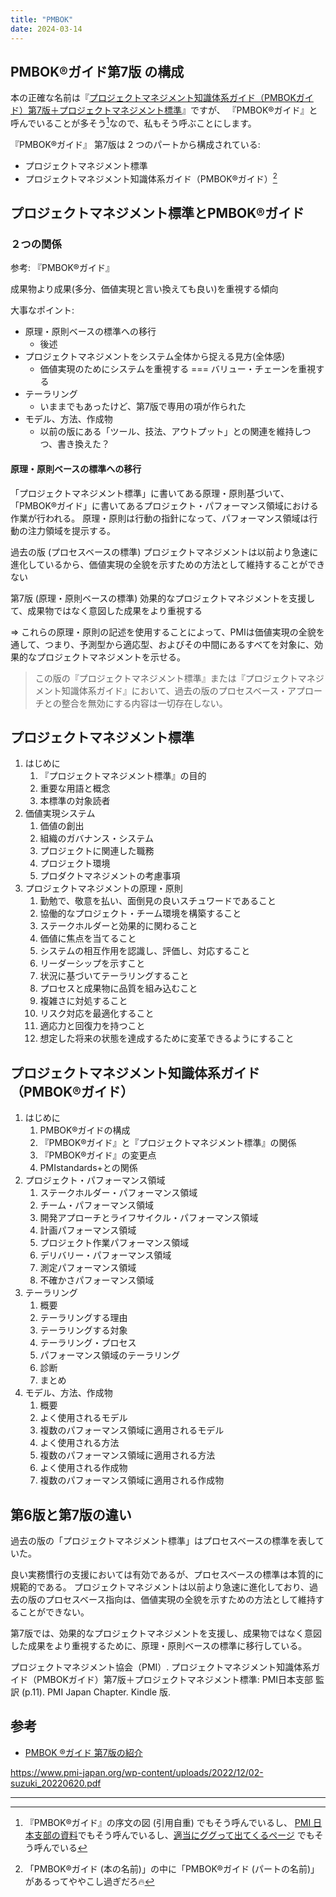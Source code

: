 ```yaml
---
title: "PMBOK"
date: 2024-03-14
---
```


## PMBOK®ガイド第7版 の構成

本の正確な名前は『[プロジェクトマネジメント知識体系ガイド（PMBOKガイド）第7版＋プロジェクトマネジメント標準](https://www.pmi-japan.shop/shopdetail/000000000028/)』ですが、
『PMBOK®ガイド』と呼んでいることが多そう[^1]なので、私もそう呼ぶことにします。

『PMBOK®ガイド』 第7版は 2 つのパートから構成されている:

- プロジェクトマネジメント標準
- プロジェクトマネジメント知識体系ガイド（PMBOK®ガイド）[^2]

## プロジェクトマネジメント標準とPMBOK®ガイド

### ２つの関係

参考: 『PMBOK®ガイド』

成果物より成果(多分、価値実現と言い換えても良い)を重視する傾向

大事なポイント:

- 原理・原則ベースの標準への移行
  - 後述
- プロジェクトマネジメントをシステム全体から捉える見方(全体感)
  - 価値実現のためにシステムを重視する === バリュー・チェーンを重視する
- テーラリング
  - いままでもあったけど、第7版で専用の項が作られた
- モデル、方法、作成物
  - 以前の版にある「ツール、技法、アウトプット」との関連を維持しつつ、書き換えた？

#### 原理・原則ベースの標準への移行

「プロジェクトマネジメント標準」に書いてある原理・原則基づいて、「PMBOK®ガイド」に書いてあるプロジェクト・パフォーマンス領域における作業が行われる。
原理・原則は行動の指針になって、パフォーマンス領域は行動の注力領域を提示する。

過去の版 (プロセスベースの標準)
プロジェクトマネジメントは以前より急速に進化しているから、価値実現の全貌を示すための方法として維持することができない

第7版 (原理・原則ベースの標準)
効果的なプロジェクトマネジメントを支援して、成果物ではなく意図した成果をより重視する

=> これらの原理・原則の記述を使用することによって、PMIは価値実現の全貌を通して、つまり、予測型から適応型、およびその中間にあるすべてを対象に、効果的なプロジェクトマネジメントを示せる。

> この版の『プロジェクトマネジメント標準』または『プロジェクトマネジメント知識体系ガイド』において、過去の版のプロセスベース・アプローチとの整合を無効にする内容は一切存在しない。

## プロジェクトマネジメント標準

1. はじめに
   1. 『プロジェクトマネジメント標準』の目的
   1. 重要な用語と概念
   1. 本標準の対象読者
2. 価値実現システム
   1. 価値の創出
   2. 組織のガバナンス・システム
   3. プロジェクトに関連した職務
   4. プロジェクト環境
   5. プロダクトマネジメントの考慮事項
3. プロジェクトマネジメントの原理・原則
   1. 勤勉で、敬意を払い、面倒見の良いスチュワードであること
   2. 協働的なプロジェクト・チーム環境を構築すること
   3. ステークホルダーと効果的に関わること
   4. 価値に焦点を当てること
   5. システムの相互作用を認識し、評価し、対応すること
   6. リーダーシップを示すこと
   7. 状況に基づいてテーラリングすること
   8. プロセスと成果物に品質を組み込むこと
   9. 複雑さに対処すること
   10. リスク対応を最適化すること
   11. 適応力と回復力を持つこと
   12. 想定した将来の状態を達成するために変革できるようにすること

## プロジェクトマネジメント知識体系ガイド（PMBOK®ガイド）

1. はじめに
   1. PMBOK®ガイドの構成
   2. 『PMBOK®ガイド』と『プロジェクトマネジメント標準』の関係
   3. 『PMBOK®ガイド』の変更点
   4. PMIstandards+との関係
2. プロジェクト・パフォーマンス領域
   1. ステークホルダー・パフォーマンス領域
   2. チーム・パフォーマンス領域
   3. 開発アプローチとライフサイクル・パフォーマンス領域
   4. 計画パフォーマンス領域
   5. プロジェクト作業パフォーマンス領域
   6. デリバリー・パフォーマンス領域
   7. 測定パフォーマンス領域
   8. 不確かさパフォーマンス領域
3. テーラリング
   1. 概要
   2. テーラリングする理由
   3. テーラリングする対象
   4. テーラリング・プロセス
   5. パフォーマンス領域のテーラリング
   6. 診断
   7. まとめ
4. モデル、方法、作成物
   1. 概要
   2. よく使用されるモデル
   3. 複数のパフォーマンス領域に適用されるモデル
   4. よく使用される方法
   5. 複数のパフォーマンス領域に適用される方法
   6. よく使用される作成物
   7. 複数のパフォーマンス領域に適用される作成物

## 第6版と第7版の違い

過去の版の「プロジェクトマネジメント標準」はプロセスベースの標準を表していた。

良い実務慣行の支援においては有効であるが、プロセスベースの標準は本質的に規範的である。
プロジェクトマネジメントは以前より急速に進化しており、過去の版のプロセスベース指向は、価値実現の全貌を示すための方法として維持することができない。

第7版では、効果的なプロジェクトマネジメントを支援し、成果物ではなく意図した成果をより重視するために、原理・原則ベースの標準に移行している。

プロジェクトマネジメント協会（PMI）. プロジェクトマネジメント知識体系ガイド（PMBOKガイド）第7版＋プロジェクトマネジメント標準: PMI日本支部 監訳 (p.11). PMI Japan Chapter. Kindle 版.

## 参考

- [PMBOK ®ガイド 第7版の紹介](https://www.pmi-japan.org/wp-content/uploads/2022/12/02-suzuki_20220620.pdf)

https://www.pmi-japan.org/wp-content/uploads/2022/12/02-suzuki_20220620.pdf

---

[^1]: 『PMBOK®ガイド』の序文の図 (引用自重) でもそう呼んでいるし、 [PMI 日本支部の資料](https://www.pmi-japan.org/wp-content/uploads/2022/12/02-suzuki_20220620.pdf)でもそう呼んでいるし、[適当にググって出てくるページ](https://note.com/miz_kushida/n/n103a7da460c5) でもそう呼んでいる

[^2]: 「PMBOK®ガイド (本の名前)」の中に「PMBOK®ガイド (パートの名前)」があるってややこし過ぎだろ🔥
